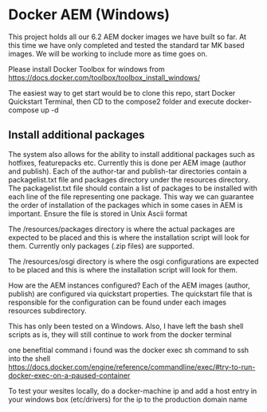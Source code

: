
# Docker AEM (Windows)
This project holds all our 6.2 AEM docker images we have built so far.  At this time we have only completed and tested the standard tar MK based images.  We will be working to include more as time goes on.

Please install Docker Toolbox for windows from https://docs.docker.com/toolbox/toolbox_install_windows/ 

The easiest way to get start would be to clone this repo, start  Docker Quickstart Terminal, then CD to the compose2 folder and execute docker-compose up -d

## Install additional packages

The system also allows for the ability to install additional packages such as hotfixes, featurepacks etc. Currently this is done per AEM image (author and publish). Each of the author-tar and publish-tar directories contain a packagelist.txt file and packages directory under the resources directory. The packagelist.txt file should contain a list of packages to be installed with each line of the file representing one package. This way we can guarantee the order of installation of the packages which in some cases in AEM is important. Ensure the file is stored in Unix Ascii format

The /resources/packages directory is where the actual packages are expected to be placed and this is where the installation script will look for them. Currently only packages (.zip files) are supported.

The /resources/osgi directory is where the osgi configurations are expected to be placed and this is where the installation script will look for them. 

How are the AEM instances configured?  Each of the AEM images (author, publish) are configured via quickstart properties.  The quickstart file that is responsible for the configuration can be found under each images resources subdirectory.

This has only been tested on a Windows. Also, I have left the bash shell scripts as is, they will still continue to work from the docker terminal

one benefitial command i found was the docker exec <container> sh command to ssh into the shell https://docs.docker.com/engine/reference/commandline/exec/#try-to-run-docker-exec-on-a-paused-container

To test your wesites locally, do a docker-machine ip and add a host entry in your windows box (etc/drivers) for the ip to the production domain name
